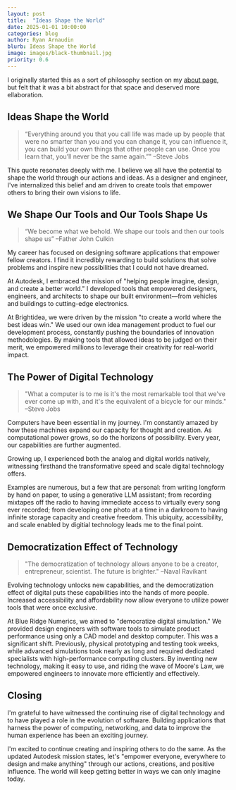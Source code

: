```yaml
---
layout: post
title:  "Ideas Shape the World"
date: 2025-01-01 10:00:00
categories: blog
author: Ryan Arnaudin
blurb: Ideas Shape the World
image: images/black-thumbnail.jpg
priority: 0.6
---
```

I originally started this as a sort of philosophy section on my [about page](/about), but felt that it was a bit abstract for that space and deserved more ellaboration. 

## Ideas Shape the World

> “Everything around you that you call life was made up by people that were no smarter than you and you can change it, you can influence it, you can build your own things that other people can use. Once you learn that, you’ll never be the same again.”" –Steve Jobs

This quote resonates deeply with me. I believe we all have the potential to shape the world through our actions and ideas. As a designer and engineer, I've internalized this belief and am driven to create tools that empower others to bring their own visions to life.

## We Shape Our Tools and Our Tools Shape Us

> “We become what we behold. We shape our tools and then our tools shape us” –Father John Culkin

My career has focused on designing software applications that empower fellow creators. I find it incredibly rewarding to build solutions that solve problems and inspire new possibilities that I could not have dreamed.

At Autodesk, I embraced the mission of "helping people imagine, design, and create a better world." I developed tools that empowered designers, engineers, and architects to shape our built environment—from vehicles and buildings to cutting-edge electronics.

At Brightidea, we were driven by the mission "to create a world where the best ideas win." We used our own idea management product to fuel our development process, constantly pushing the boundaries of innovation methodologies. By making tools that allowed ideas to be judged on their merit, we empowered millions to leverage their creativity for real-world impact.

## The Power of Digital Technology

> "What a computer is to me is it's the most remarkable tool that we've ever come up with, and it's the equivalent of a bicycle for our minds." –Steve Jobs

Computers have been essential in my journey. I'm constantly amazed by how these machines expand our capacity for thought and creation. As computational power grows, so do the horizons of possibility. Every year, our capabilities are further augmented.

Growing up, I experienced both the analog and digital worlds natively, witnessing firsthand the transformative speed and scale digital technology offers.

Examples are numerous, but a few that are personal: from writing longform by hand on paper, to using a generative LLM assistant; from recording mixtapes off the radio to having immediate access to virtually every song ever recorded; from developing one photo at a time in a darkroom to having infinite storage capacity and creative freedom. This ubiquity, accessibility, and scale enabled by digitial technology leads me to the final point.

## Democratization Effect of Technology

> "The democratization of technology allows anyone to be a creator, entrepreneur, scientist. The future is brighter." –Naval Ravikant 

Evolving technology unlocks new capabilities, and the democratization effect of digital puts these capabilities into the hands of more people. Increased accessibility and affordability now allow everyone to utilize power tools that were once exclusive. 

At Blue Ridge Numerics, we aimed to "democratize digital simulation." We provided design engineers with software tools to simulate product performance using only a CAD model and desktop computer. This was a significant shift. Previously, physical prototyping and testing took weeks, while advanced simulations took nearly as long and required dedicated specialists with high-performance computing clusters. By inventing new technology, making it easy to use, and riding the wave of Moore's Law, we empowered engineers to innovate more efficiently and effectively.

## Closing 

I'm grateful to have witnessed the continuing rise of digital technology and to have played a role in the evolution of software. Building applications that harness the power of computing, networking, and data to improve the human experience has been an exciting journey.

I'm excited to continue creating and inspiring others to do the same.  As the updated Autodesk mission states, let's "empower everyone, everywhere to design and make anything" through our actions, creations, and positive influence. The world will keep getting better in ways we can only imagine today.